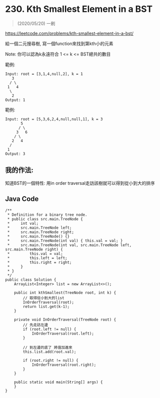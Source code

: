 # 230. Kth Smallest Element in a BST

> (2020/05/20) 一刷

https://leetcode.com/problems/kth-smallest-element-in-a-bst/

給一個二元搜尋樹, 寫一個function來找到第kth小的元素

Note:
你可以認為k永遠符合 1 <= k <= BST總共的數目

範例:

```
Input: root = [3,1,4,null,2], k = 1
   3
  / \
 1   4
  \
   2
Output: 1
```
範例:
```$xslt
Input: root = [5,3,6,2,4,null,null,1], k = 3
       5
      / \
     3   6
    / \
   2   4
  /
 1
Output: 3
```

## 我的作法:

知道BST的一個特性: 用in order traversal走訪該樹就可以得到從小到大的排序



## Java Code

```java=
/**
 * Definition for a binary tree node.
 * public class src.main.TreeNode {
 *     int val;
 *     src.main.TreeNode left;
 *     src.main.TreeNode right;
 *     src.main.TreeNode() {}
 *     src.main.TreeNode(int val) { this.val = val; }
 *     src.main.TreeNode(int val, src.main.TreeNode left, src.main.TreeNode right) {
 *         this.val = val;
 *         this.left = left;
 *         this.right = right;
 *     }
 * }
 */
public class Solution {
    ArrayList<Integer> list = new ArrayList<>();

    public int kthSmallest(TreeNode root, int k) {
        // 取得從小到大的list
        InOrderTraversal(root);
        return list.get(k-1);
    }

    private void InOrderTraversal(TreeNode root) {
        // 先走訪左邊
        if (root.left != null) {
            InOrderTraversal(root.left);
        }

        // 到左邊的底了 將值加進來
        this.list.add(root.val);

        if (root.right != null) {
            InOrderTraversal(root.right);
        }
    }

    public static void main(String[] args) {
    }
}
```

